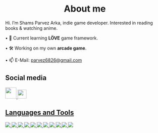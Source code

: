 <h1 align="center">
    <b>About me</b>
</h1>

Hi. I’m Shams Parvez Arka, indie game developer. Interested in reading books & watching anime.

• 🌱 Current learning **LÖVE** game framework.

• 🛠️ Working on my own **arcade game**.

• 📫 E-Mail: parvez6826@gmail.com

## **Social media**

<a href='https://www.facebook.com/profile.php?id=100088118585757'> <img style = "width: 35px;" src="https://img.icons8.com/color/48/null/facebook-new.png"/>
<a href='https://www.facebook.com/profile.php?id=100088118585757'> <img style = "width: 28px;" src="https://img.icons8.com/external-tal-revivo-color-tal-revivo/24/null/external-hackerrank-is-a-technology-company-that-focuses-on-competitive-programming-logo-color-tal-revivo.png"/>

## **Languages and Tools**

<span><img src="https://img.icons8.com/color/50/000000/c-programming.png"/></span>
<span><img src="https://img.icons8.com/external-tal-revivo-color-tal-revivo/48/null/external-lua-is-a-lightweight-multi-paradigm-programming-language-logo-color-tal-revivo.png"/></span>
<span><img src="https://img.icons8.com/plasticine/57/000000/bash.png"/></span>
<span><img src="https://img.icons8.com/color/50/000000/python--v1.png"/></span>
<span><img src="https://img.icons8.com/color/48/null/javascript--v1.png"/></span>
<span><img src="https://img.icons8.com/color/50/000000/html-5--v1.png"></span>
<span><img src="https://img.icons8.com/color/50/000000/css3.png"></span>
<span><img src="https://img.icons8.com/color/48/null/linux--v1.png"/></span>
<span><img src="https://img.icons8.com/fluency/48/null/visual-studio-code-2019.png"/></span>
<span><img src="https://img.icons8.com/fluency/48/null/gimp.png"/></span>
<span><img src="https://img.icons8.com/fluency/48/null/blender-3d.png"/></span>